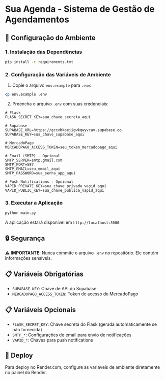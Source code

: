# Sua Agenda - Sistema de Gestão de Agendamentos

## 🔧 Configuração do Ambiente

### 1. Instalação das Dependências

```bash
pip install -r requirements.txt
```

### 2. Configuração das Variáveis de Ambiente

1. Copie o arquivo `env.example` para `.env`:
```bash
cp env.example .env
```

2. Preencha o arquivo `.env` com suas credenciais:

```env
# Flask
FLASK_SECRET_KEY=sua_chave_secreta_aqui

# Supabase
SUPABASE_URL=https://gccxbkoejigwkqwyvcav.supabase.co
SUPABASE_KEY=sua_chave_supabase_aqui

# MercadoPago
MERCADOPAGO_ACCESS_TOKEN=seu_token_mercadopago_aqui

# Email (SMTP) - Opcional
SMTP_SERVER=smtp.gmail.com
SMTP_PORT=587
SMTP_EMAIL=seu_email_aqui
SMTP_PASSWORD=sua_senha_app_aqui

# Push Notifications - Opcional
VAPID_PRIVATE_KEY=sua_chave_privada_vapid_aqui
VAPID_PUBLIC_KEY=sua_chave_publica_vapid_aqui
```

### 3. Executar a Aplicação

```bash
python main.py
```

A aplicação estará disponível em `http://localhost:5000`

## 🔒 Segurança

⚠️ **IMPORTANTE**: Nunca commite o arquivo `.env` no repositório. Ele contém informações sensíveis.

## 📋 Variáveis Obrigatórias

- `SUPABASE_KEY`: Chave de API do Supabase
- `MERCADOPAGO_ACCESS_TOKEN`: Token de acesso do MercadoPago

## 📋 Variáveis Opcionais

- `FLASK_SECRET_KEY`: Chave secreta do Flask (gerada automaticamente se não fornecida)
- `SMTP_*`: Configurações de email para envio de notificações
- `VAPID_*`: Chaves para push notifications

## 🚀 Deploy

Para deploy no Render.com, configure as variáveis de ambiente diretamente no painel do Render.
